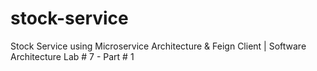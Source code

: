 # stock-service
Stock Service using Microservice Architecture &amp; Feign Client | Software Architecture  Lab # 7 - Part # 1
